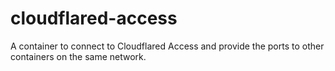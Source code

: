 # cloudflared-access
A container to connect to Cloudflared Access and provide the ports to other containers on the same network.
